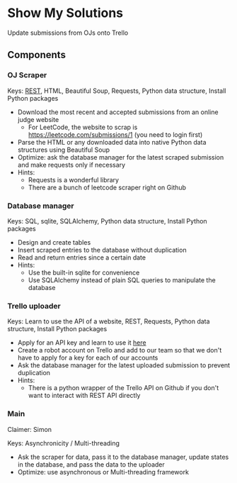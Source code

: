 # Show My Solutions
Update submissions from OJs onto Trello

## Components
### OJ Scraper
Keys: [REST](http://rest.elkstein.org/), HTML, Beautiful Soup, Requests, Python data structure, Install Python packages
+ Download the most recent and accepted submissions from an online judge website
  + For LeetCode, the website to scrap is https://leetcode.com/submissions/1 (you need to login first)
+ Parse the HTML or any downloaded data into native Python data structures using Beautiful Soup
+ Optimize: ask the database manager for the latest scraped submission and make requests only if necessary
+ Hints:
  + Requests is a wonderful library
  + There are a bunch of leetcode scraper right on Github

### Database manager
Keys: SQL, sqlite, SQLAlchemy, Python data structure, Install Python packages
+ Design and create tables
+ Insert scraped entries to the database without duplication
+ Read and return entries since a certain date
+ Hints:
  + Use the built-in sqlite for convenience
  + Use SQLAlchemy instead of plain SQL queries to manipulate the database

### Trello uploader
Keys: Learn to use the API of a website, REST, Requests, Python data structure, Install Python packages
+ Apply for an API key and learn to use it [here](https://developers.trello.com/)
+ Create a robot account on Trello and add to our team so that we don't have to apply for a key for each of our accounts
+ Ask the database manager for the latest uploaded submission to prevent duplication
+ Hints:
  + There is a python wrapper of the Trello API on Github if you don't want to interact with REST API directly

### Main
Claimer: Simon

Keys: Asynchronicity / Multi-threading
+ Ask the scraper for data, pass it to the database manager, update states in the database, and pass the data to the uploader
+ Optimize: use asynchronous or Multi-threading framework
